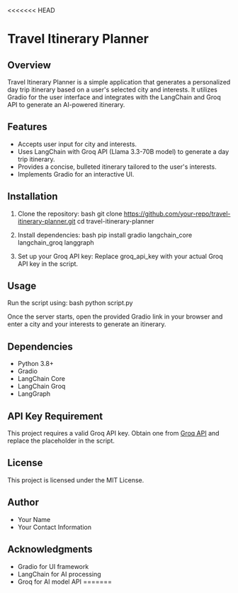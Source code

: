 <<<<<<< HEAD
# Travel Itinerary Planner

## Overview
Travel Itinerary Planner is a simple application that generates a personalized day trip itinerary based on a user's selected city and interests. It utilizes Gradio for the user interface and integrates with the LangChain and Groq API to generate an AI-powered itinerary.

## Features
- Accepts user input for city and interests.
- Uses LangChain with Groq API (Llama 3.3-70B model) to generate a day trip itinerary.
- Provides a concise, bulleted itinerary tailored to the user's interests.
- Implements Gradio for an interactive UI.

## Installation
1. Clone the repository:
   bash
   git clone https://github.com/your-repo/travel-itinerary-planner.git
   cd travel-itinerary-planner
   
2. Install dependencies:
   bash
   pip install gradio langchain_core langchain_groq langgraph
   
3. Set up your Groq API key:
   Replace groq_api_key with your actual Groq API key in the script.

## Usage
Run the script using:
bash
python script.py


Once the server starts, open the provided Gradio link in your browser and enter a city and your interests to generate an itinerary.

## Dependencies
- Python 3.8+
- Gradio
- LangChain Core
- LangChain Groq
- LangGraph

## API Key Requirement
This project requires a valid Groq API key. Obtain one from [Groq API](https://groq.com/) and replace the placeholder in the script.

## License
This project is licensed under the MIT License.

## Author
- Your Name
- Your Contact Information

## Acknowledgments
- Gradio for UI framework
- LangChain for AI processing
- Groq for AI model API
=======

